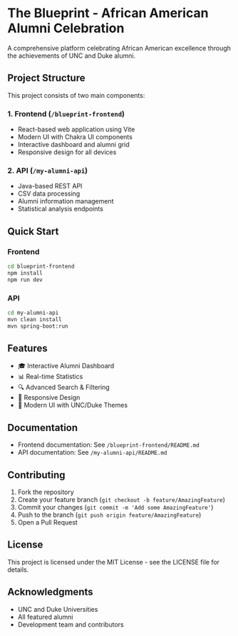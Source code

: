 # The Blueprint - African American Alumni Celebration

A comprehensive platform celebrating African American excellence through the achievements of UNC and Duke alumni.

## Project Structure

This project consists of two main components:

### 1. Frontend (`/blueprint-frontend`)
- React-based web application using Vite
- Modern UI with Chakra UI components
- Interactive dashboard and alumni grid
- Responsive design for all devices

### 2. API (`/my-alumni-api`)
- Java-based REST API
- CSV data processing
- Alumni information management
- Statistical analysis endpoints

## Quick Start

### Frontend
```bash
cd blueprint-frontend
npm install
npm run dev
```

### API
```bash
cd my-alumni-api
mvn clean install
mvn spring-boot:run
```

## Features

- 🎓 Interactive Alumni Dashboard
- 📊 Real-time Statistics
- 🔍 Advanced Search & Filtering
- 📱 Responsive Design
- 🎨 Modern UI with UNC/Duke Themes

## Documentation

- Frontend documentation: See `/blueprint-frontend/README.md`
- API documentation: See `/my-alumni-api/README.md`

## Contributing

1. Fork the repository
2. Create your feature branch (`git checkout -b feature/AmazingFeature`)
3. Commit your changes (`git commit -m 'Add some AmazingFeature'`)
4. Push to the branch (`git push origin feature/AmazingFeature`)
5. Open a Pull Request

## License

This project is licensed under the MIT License - see the LICENSE file for details.

## Acknowledgments

- UNC and Duke Universities
- All featured alumni
- Development team and contributors 
